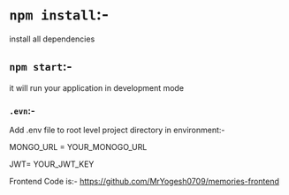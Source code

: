 # `npm install`:-

install all dependencies

## `npm start`:-

it will run your application in development mode

### `.evn`:-

Add .env file to root level project directory
in environment:-

MONGO_URL = YOUR_MONOGO_URL

JWT= YOUR_JWT_KEY

Frontend Code is:-
https://github.com/MrYogesh0709/memories-frontend
